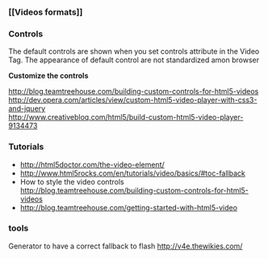 ### [[Videos formats]]

### Controls   

The default controls are shown when you set controls attribute in the Video Tag. 
The appearance of default control are not standardized amon browser 

**Customize the controls**

http://blog.teamtreehouse.com/building-custom-controls-for-html5-videos   
http://dev.opera.com/articles/view/custom-html5-video-player-with-css3-and-jquery   
http://www.creativebloq.com/html5/build-custom-html5-video-player-9134473 

### Tutorials
* http://html5doctor.com/the-video-element/  
* http://www.html5rocks.com/en/tutorials/video/basics/#toc-fallback 
* How to style the video controls   
http://blog.teamtreehouse.com/building-custom-controls-for-html5-videos
* http://blog.teamtreehouse.com/getting-started-with-html5-video

### tools 
Generator to have a correct fallback to flash
http://v4e.thewikies.com/



